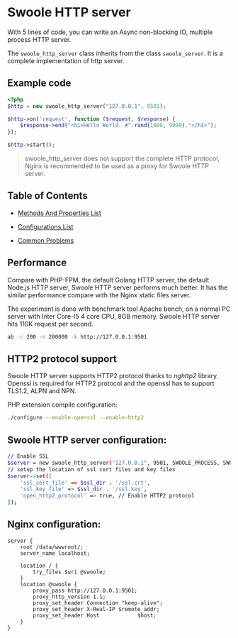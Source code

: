 # Swoole HTTP server

With 5 lines of code, you can write an Async non-blocking IO, multiple process HTTP server.

The `swoole_http_server` class inherits from the class `swoole_server`. It is a complete implementation of http server.

## Example code

``` php
<?php 
$http = new swoole_http_server("127.0.0.1", 9501);

$http->on('request', function ($request, $response) {
    $response->end("<h1>Hello World. #".rand(1000, 9999)."</h1>");
});

$http->start();
```

> swoole_http_server does not support the complete HTTP protocol, Nginx is recommended to be used as a proxy for Swoole HTTP server.

## Table of Contents

* [Methods And Properties List](/modules/swoole-http-server/methods_properties.md)

* [Configurations List](/modules/swoole-http-server/configuration.md)

* [Common Problems](/modules/swoole-http-server/common-problems.md)

## Performance

Compare with PHP-FPM, the default Golang HTTP server, the default Node.js HTTP server, Swoole HTTP server performs much better. It has the similar performance compare with the Nginx static files server. 

The experiment is done with benchmark tool Apache bench, on a normal PC server with Inter Core-I5 4 core CPU, 8GB memory. Swoole HTTP server hits 110K request per second.

``` bash
ab -c 200 -n 200000 -k http://127.0.0.1:9501
```
## HTTP2 protocol support

Swoole HTTP server supports HTTP2 protocol thanks to *nghttp2* library. Openssl is required for HTTP2 protocol and the openssl has to support TLS1.2, ALPN and NPN. 

PHP extension compile configuration:

``` bash
./configure --enable-openssl --enable-http2
```

## Swoole HTTP server configuration:

``` bash
// Enable SSL
$server = new swoole_http_server("127.0.0.1", 9501, SWOOLE_PROCESS, SWOOLE_SOCK_TCP | SWOOLE_SSL);
// setup the location of ssl cert files and key files
$server->set([
    'ssl_cert_file' => $ssl_dir . '/ssl.crt',
    'ssl_key_file' => $ssl_dir . '/ssl.key',
    'open_http2_protocol' => true, // Enable HTTP2 protocol
]);
```

## Nginx configuration:

``` text
server {
    root /data/wwwroot/;
    server_name localhost;

    location / {
        try_files $uri @swoole;
    }
    location @swoole {
        proxy_pass http://127.0.0.1:9501;
        proxy_http_version 1.1;
        proxy_set_header Connection "keep-alive";
        proxy_set_header X-Real-IP $remote_addr;
        proxy_set_header Host            $host;
    }
}

```
